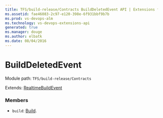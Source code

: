```yaml
---
title: TFS/build-release/Contracts BuildDeletedEvent API | Extensions for Visual Studio Team Services
ms.assetid: fae46083-2c97-e120-398e-6f931bbf9b7b
ms.prod: vs-devops-alm
ms.technology: vs-devops-extensions-api
generated: true
ms.manager: douge
ms.author: elbatk
ms.date: 08/04/2016
---
```


# BuildDeletedEvent

Module path: `TFS/build-release/Contracts`

Extends: [RealtimeBuildEvent](./RealtimeBuildEvent.md)

### Members

* `build`: [Build](./Build.md). 

